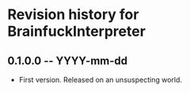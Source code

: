 # Revision history for BrainfuckInterpreter

## 0.1.0.0 -- YYYY-mm-dd

* First version. Released on an unsuspecting world.
